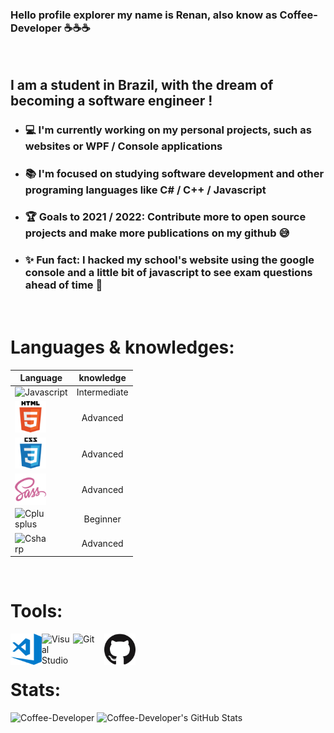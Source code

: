 ### Hello profile explorer my name is Renan, also know as Coffee-Developer ☕☕☕

<br/>

## I am a student in Brazil, with the dream of becoming a software engineer !
- ### 💻 I'm currently working on my personal projects, such as websites or WPF / Console applications
- ### 📚 I'm focused on studying software development and other programing languages like C# / C++ / Javascript
- ### 🏆 Goals to 2021 / 2022: Contribute more to open source projects and make more publications on my github 😅
- ### ✨ Fun fact: I hacked my school's website using the google console and a little bit of javascript to see exam questions ahead of time 🤪

<br/>

# Languages & knowledges:

| Language | knowledge |
| ------------- |:-------------:|
| <img alt="Javascript" width="50px" src="https://raw.githubusercontent.com/jmnote/z-icons/master/svg/javascript.svg"/> | Intermediate |
| <img alt="HTML5" width="50px" src="https://raw.githubusercontent.com/github/explore/80688e429a7d4ef2fca1e82350fe8e3517d3494d/topics/html/html.png"/> | Advanced |
| <img alt="CSS3" width="50px" src="https://raw.githubusercontent.com/github/explore/80688e429a7d4ef2fca1e82350fe8e3517d3494d/topics/css/css.png"/> | Advanced |
| <img align="left" alt="Sass" width="50px" src="https://raw.githubusercontent.com/github/explore/80688e429a7d4ef2fca1e82350fe8e3517d3494d/topics/sass/sass.png"/> | Advanced |
| <img align="left" alt="Cplusplus" width="50px" src="https://raw.githubusercontent.com/jmnote/z-icons/master/svg/cpp.svg"/> | Beginner |
| <img align="left" alt="Csharp" width="50px" src="https://raw.githubusercontent.com/jmnote/z-icons/master/svg/csharp.svg"/> | Advanced |

<br />

# Tools:

<img align="left" alt="Visual Studio Code" width="50px" src="https://raw.githubusercontent.com/github/explore/80688e429a7d4ef2fca1e82350fe8e3517d3494d/topics/visual-studio-code/visual-studio-code.png" />

<img align="left" alt="Visual Studio" width="50px" src="https://img.icons8.com/color/452/visual-studio.png" />

<img align="left" alt="Git" width="50px" src="https://raw.githubusercontent.com/jmnote/z-icons/master/svg/git.svg" />

<img align="left" alt="GitHub" width="50px" src="https://raw.githubusercontent.com/github/explore/78df643247d429f6cc873026c0622819ad797942/topics/github/github.png" />

<br />
<br />

# Stats:

<img src="https://github-readme-stats.vercel.app/api/top-langs/?username=Coffee-Developer" alt="Coffee-Developer" />
<img alt="Coffee-Developer's GitHub Stats" src="https://github-readme-stats.codestackr.vercel.app/api?username=Coffee-Developer&show_icons=true&hide_border=true" />

